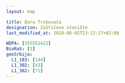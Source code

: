```yaml
---
layout: map

title: Bara Trskovača
designation: Zaštićeno stanište
last_modified_at: 2018-06-02T23:12:17+02:00

WDPA: [555552422]
BioRaS: [1]
geoSrbija:
  L1_183: [144]
  L1_302: [43]
  L1_362: [71]
---
```

